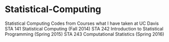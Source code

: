 # Statistical-Computing
Statistical Computing Codes from Courses what I have taken at UC Davis
STA 141 Statistical Computing (Fall 2014)
STA 242 Introduction to Statistical Programming (Spring 2015)
STA 243 Computational Statistics (Spring 2016)
